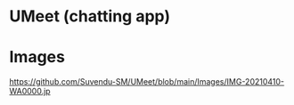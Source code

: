 # UMeet (chatting app)

# Images

https://github.com/Suvendu-SM/UMeet/blob/main/Images/IMG-20210410-WA0000.jp

